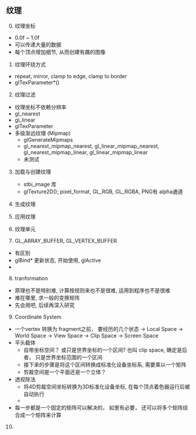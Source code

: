 
## 纹理
0. 纹理坐标
- 0.0f ~ 1.0f
- 可以传递大量的数据
- 每个顶点增加细节, 从而创建有趣的图像

1. 纹理环绕方式
- repeat, mirror, clamp to edge, clamp to border
- glTexParameter*()

2. 纹理过滤
- 纹理坐标不依赖分辨率
- gl_nearest
- gl_linear
- glTexParameter
- 多级渐远纹理 (Mipmap)  
    * glGenerateMipmaps
    * gl_nearest_mipmap_nearest, gl_linear_mipmap_nearest, gl_nearest_mipmap_linear, gl_linear_mipmap_linear
    * 未测试

3. 加载与创建纹理
    * stbi_image 库
    * glTexture2D();  pixel_format, GL_RGB, GL_RGBA, PNG有 alpha通道
4. 生成纹理
5. 应用纹理
6. 纹理单元

7. GL_ARRAY_BUFFER, GL_VERTEX_BUFFER
- 有区别
- glBind* 更新状态, 开始使用, glActive
- 

8. tranformation
- 原理也不是特别难, 计算按规则来也不是很难, 运用到程序也不是很难
- 难在哪里, 求一般的变换矩阵
- 先会用吧, 后续再深入研究

9. Coordinate System
- 一个vertex 转换为 fragment之前， 要经历的几个状态
    -> Local Space -> World Space -> View  Space -> Clip Space -> Screen Space
- 平头截体 
    * 自带坐标空间？  或只是世界坐标的一个区间? 也叫 clip space, 确定是后者， 只是世界坐标范围的一个区间
    * 接下来的步骤是将这个区间转换成标准化设备坐标系, 需要乘以一个矩阵
    * 剪裁空间是一个平面还是一个立体？
- 透视除法
    * 将4D剪裁空间坐标转换为3D标准化设备坐标, 在每个顶点着色器运行后被自动执行
    * 
- 每一步都是一个固定的矩阵可以解决的， 如里有必要， 还可以将多个矩阵综合成一个矩阵来计算

10. 